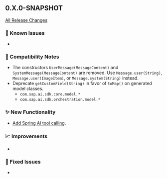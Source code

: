 ## 0.X.0-SNAPSHOT

[All Release Changes](https://github.com/SAP/ai-sdk-java/releases/)

### 🚧 Known Issues

-

### 🔧 Compatibility Notes

- The constructors `UserMessage(MessageContent)` and `SystemMessage(MessageContent)` are removed. Use `Message.user(String)`, `Message.user(ImageItem)`, or `Message.system(String)` instead.
- Deprecate `getCustomField(String)` in favor of `toMap()` on generated model classes.
  - `com.sap.ai.sdk.core.model.*`
  - `com.sap.ai.sdk.orchestration.model.*`

### ✨ New Functionality

- [Add Spring AI tool calling](../guides/SPRING_AI_INTEGRATION.md#tool-calling).

### 📈 Improvements

-

### 🐛 Fixed Issues

- 
